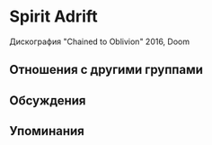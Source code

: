 # Spirit Adrift

Дискография
"Chained to Oblivion" 2016, Doom

## Отношения с другими группами


## Обсуждения


## Упоминания

